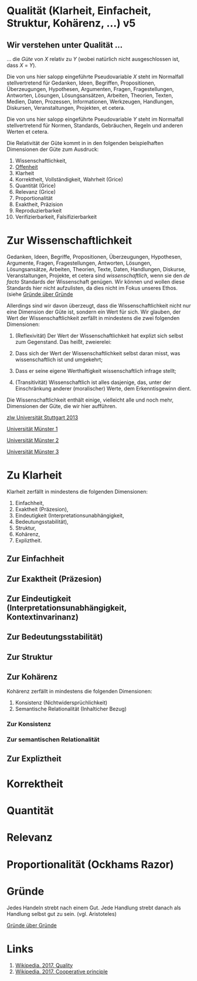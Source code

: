 <!---
   NAME - The NAME of this project is:
ethos

  FILE - The FILENAME of the current file is:
/v5.md
<!---
7-01-28-16:15:00 UTC

  MODIFICATION - This project was last MODIFIED on:
2017-01-28-16:15:00 UTC

  VERSION - The current VERSION of this project is:
<git-commit-hash>-2017-01-28-16:15:00 UTC

  CREATOR(S) - This project was CREATED by:
Michael Czechowski, Martin Maga

  CONTACT - You can CONTACT the creator(s) or developer(s) of this project at:
E-Mail: mail@martinmaga.de

  COPYRIGHT - The COPYRIGHT holder of this project is:
COPYRIGHT (c) 2016 Martin Maga

  LICENSE - This project is LICENSED under the following license:
Martin Maga 2016 CC BY-SA 4.0 https://creativecommons.org

  SUBFILE – This is a SUBFILE! For more INFORMATION on this project go to:
/README.md
--->

# Qualität (Klarheit, Einfacheit, Struktur, Kohärenz, …) **v5**
## Wir verstehen unter Qualität …
… die *Güte* von *X* relativ zu *Y* (wobei natürlich nicht ausgeschlossen ist, dass *X* = *Y*).

Die von uns hier salopp eingeführte Pseudovariable *X* steht im Normalfall stellvertretend für Gedanken, Ideen, Begriffen, Propositionen, Überzeugungen, Hypothesen, Argumenten, Fragen, Fragestellungen, Antworten, Lösungen, Lösungsansätzen, Arbeiten, Theorien, Texten, Medien, Daten, Prozessen, Informationen, Werkzeugen, Handlungen, Diskursen, Veranstaltungen, Projekten, et cetera.

Die von uns hier salopp eingeführte Pseudovariable *Y* steht im Normalfall stellvertretend für Normen, Standards, Gebräuchen, Regeln und anderen Werten et cetera.

Die Relativität der Güte kommt in in den folgenden beispielhaften Dimensionen der Güte zum Ausdruck:

1. Wissenschaftlichkeit,
2. [Offenheit](../contents/values/v4_openness.md)
3. Klarheit
4. Korrektheit, Vollständigkeit, Wahrheit (Grice)
5. Quantität (Grice)
6. Relevanz (Grice)
7. Proportionalität
8. Exaktheit, Präzision
9. Reproduzierbarkeit
10. Verifizierbarkeit, Falsifizierbarkeit

# Zur Wissenschaftlichkeit
Gedanken, Ideen, Begriffe, Propositionen, Überzeugungen, Hypothesen, Argumente, Fragen, Fragestellungen, Antworten, Lösungen, Lösungsansätze, Arbeiten, Theorien, Texte, Daten, Handlungen, Diskurse, Veranstaltungen, Projekte, et cetera sind *wissenschaftlich*, wenn sie den *de facto* Standards der Wissenschaft genügen.
Wir können und wollen diese Standards hier nicht aufzulisten, da dies nicht im Fokus unseres Ethos.
(siehe [Gründe über Gründe](../contents/reasons/reasons.md)

Allerdings sind wir davon überzeugt, dass die Wissenschaftlichkeit nicht nur eine Dimension der Güte ist, sondern ein Wert für sich.
Wir glauben, der Wert der Wissenschaftlichkeit zerfällt in mindestens die zwei folgenden Dimensionen:

1. (Reflexivität) Der Wert der Wissenschaftlichkeit hat explizt sich selbst zum Gegenstand. Das heißt, zweierelei:

  1. Dass sich der Wert der Wissenschaftlichkeit selbst daran misst, was wissenschaftlich ist und umgekehrt;

  2. Dass er seine eigene Werthaftigkeit wissenschaftlich infrage stellt;

2. (Transitivität) Wissenschaftlich ist alles dasjenige, das, unter der Einschränkung anderer (moralischer) Werte, dem Erkenntisgewinn dient.

Die Wissenschaftlichkeit enthält einige, vielleicht alle und noch mehr, Dimensionen der Güte, die wir hier aufführen.

[zlw Universität Stuttgart 2013](http://www.uni-stuttgart.de/zlw/ueberuns/dokumente/Wissenschaftlichkeit.pdf)

[Universität Münster 1](http://www.uni-muenster.de/imperia/md/content/wissenschaftstheorie/preisfrage/elsler_-_wissenschaft_im_diskurs.pdf)

[Universität Münster 2](https://studium.utb.de/wissenschaftlich-schreiben/was-meint-wissenschaftlich)

[Universität Münster 3](http://www.uni-muenster.de/imperia/md/content/wissenschaftstheorie/preisfrage/schramm_-_was_ist_wissenschaftlich.pdf)

# Zu Klarheit
Klarheit zerfällt in mindestens die folgenden Dimensionen:

1. Einfachheit,
2. Exaktheit (Präzesion),
3. Eindeutigkeit (Interpretationsunabhängigkeit,
4. Bedeutungsstabilität),
5. Struktur,
6. Kohärenz,
7. Expliztheit.

## Zur Einfachheit

## Zur Exaktheit (Präzesion)

## Zur Eindeutigkeit (Interpretationsunabhängigkeit, Kontextinvarinanz)

## Zur Bedeutungsstabilität)

## Zur Struktur

## Zur Kohärenz
Kohärenz zerfällt in mindestens die folgenden Dimensionen:

1. Konsistenz (Nichtwidersprüchlichkeit)
2. Semantische Relationalität (Inhalticher Bezug)

### Zur Konsistenz

### Zur semantischen Relationalität

## Zur Expliztheit

# Korrektheit

# Quantität

# Relevanz

# Proportionalität (Ockhams Razor)

# Gründe
Jedes Handeln strebt nach einem Gut.
Jede Handlung strebt danach als Handlung selbst gut zu sein.
(vgl. Aristoteles)

[Gründe über Gründe](../contents/reasons/reasons.md)


<!---
Feedback
--->

# Links
1. [Wikipedia. 2017. Quality](https://en.wikipedia.org/wiki/Quality)
2. [Wikipedia. 2017. Cooperative principle](https://en.wikipedia.org/wiki/Cooperative_principle)
